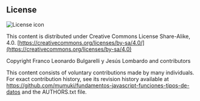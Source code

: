## License
![License icon](https://licensebuttons.net/l/by-sa/3.0/88x31.png)

This content is distributed under Creative Commons License Share-Alike, 4.0. [https://creativecommons.org/licenses/by-sa/4.0/](https://creativecommons.org/licenses/by-sa/4.0)

Copyright Franco Leonardo Bulgarelli y Jesús Lombardo and contributors

This content consists of voluntary contributions made by many
individuals. For exact contribution history, see its revision history
available at https://github.com/mumuki/fundamentos-javascript-funciones-tipos-de-datos and the AUTHORS.txt file.

